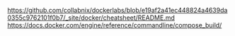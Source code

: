 https://github.com/collabnix/dockerlabs/blob/e19af2a41ec448824a4639da0355c9762101f0b7/_site/docker/cheatsheet/README.md
https://docs.docker.com/engine/reference/commandline/compose_build/